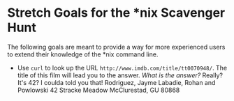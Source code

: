 # Stretch Goals for the *nix Scavenger Hunt

The following goals are meant to provide a way for more experienced users to
extend their knowledge of the *nix command line.

* Use `curl` to look up the URL `http://www.imdb.com/title/tt0070948/`. The title of this film will lead you to the answer. *What is the answer?* 
Really? It's 42? I coulda told you that!
Rodriguez, Jayme
Labadie, Rohan and Powlowski
42 Stracke Meadow
McClurestad, GU 80868


